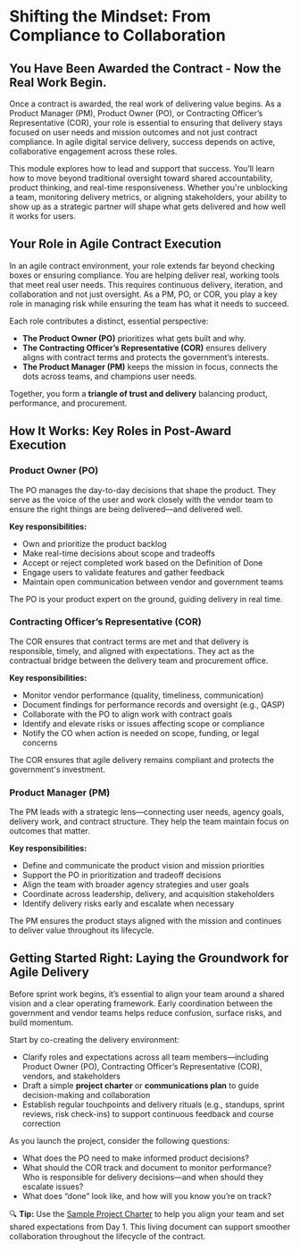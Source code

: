 # Shifting the Mindset: From Compliance to Collaboration 

## You Have Been Awarded the Contract - Now the Real Work Begin. 

Once a contract is awarded, the real work of delivering value begins. As a Product Manager (PM), Product Owner (PO), or Contracting Officer’s Representative (COR), your role is essential to ensuring that delivery stays focused on user needs and mission outcomes and not just contract compliance. In agile digital service delivery, success depends on active, collaborative engagement across these roles.

This module explores how to lead and support that success. You’ll learn how to move beyond traditional oversight toward shared accountability, product thinking, and real-time responsiveness. Whether you're unblocking a team, monitoring delivery metrics, or aligning stakeholders, your ability to show up as a strategic partner will shape what gets delivered and how well it works for users.

## Your Role in Agile Contract Execution

In an agile contract environment, your role extends far beyond checking boxes or ensuring compliance. You are helping deliver real, working tools that meet real user needs. This requires continuous delivery, iteration, and collaboration and not just oversight. As a PM, PO, or COR, you play a key role in managing risk while ensuring the team has what it needs to succeed.

Each role contributes a distinct, essential perspective:

* **The Product Owner (PO)** prioritizes what gets built and why.  
* **The Contracting Officer’s Representative (COR)** ensures delivery aligns with contract terms and protects the government’s interests.  
* **The Product Manager (PM)** keeps the mission in focus, connects the dots across teams, and champions user needs.

Together, you form a **triangle of trust and delivery** balancing product, performance, and procurement.

## How It Works: Key Roles in Post-Award Execution

### Product Owner (PO)

The PO manages the day-to-day decisions that shape the product. They serve as the voice of the user and work closely with the vendor team to ensure the right things are being delivered—and delivered well.

**Key responsibilities:**

* Own and prioritize the product backlog  
* Make real-time decisions about scope and tradeoffs  
* Accept or reject completed work based on the Definition of Done  
* Engage users to validate features and gather feedback  
* Maintain open communication between vendor and government teams

The PO is your product expert on the ground, guiding delivery in real time.

### Contracting Officer’s Representative (COR)

The COR ensures that contract terms are met and that delivery is responsible, timely, and aligned with expectations. They act as the contractual bridge between the delivery team and procurement office.

**Key responsibilities:**

* Monitor vendor performance (quality, timeliness, communication)  
* Document findings for performance records and oversight (e.g., QASP)  
* Collaborate with the PO to align work with contract goals  
* Identify and elevate risks or issues affecting scope or compliance  
* Notify the CO when action is needed on scope, funding, or legal concerns

The COR ensures that agile delivery remains compliant and protects the government's investment.

### Product Manager (PM)

The PM leads with a strategic lens—connecting user needs, agency goals, delivery work, and contract structure. They help the team maintain focus on outcomes that matter.

**Key responsibilities:**

* Define and communicate the product vision and mission priorities  
* Support the PO in prioritization and tradeoff decisions  
* Align the team with broader agency strategies and user goals  
* Coordinate across leadership, delivery, and acquisition stakeholders  
* Identify delivery risks early and escalate when necessary

The PM ensures the product stays aligned with the mission and continues to deliver value throughout its lifecycle.

## Getting Started Right: Laying the Groundwork for Agile Delivery 

Before sprint work begins, it’s essential to align your team around a shared vision and a clear operating framework. Early coordination between the government and vendor teams helps reduce confusion, surface risks, and build momentum.

Start by co-creating the delivery environment:

* Clarify roles and expectations across all team members—including Product Owner (PO), Contracting Officer’s Representative (COR), vendors, and stakeholders  
* Draft a simple **project charter** or **communications plan** to guide decision-making and collaboration  
* Establish regular touchpoints and delivery rituals (e.g., standups, sprint reviews, risk check-ins) to support continuous feedback and course correction

As you launch the project, consider the following questions:

* What does the PO need to make informed product decisions?  
* What should the COR track and document to monitor performance?  
  Who is responsible for delivery decisions—and when should they escalate issues?  
* What does “done” look like, and how will you know you’re on track?

🔍 **Tip:** Use the [Sample Project Charter](https://github.com/usds/ditap-curriculum-update/blob/main/3_Curriculum/3C_Ditap-Adaptation-Curriculum/3C.1_Ditap-Product-Thinking-Curriculum/Module%204/Artifact%3A%20Digital%20Service%20Project%20Charter.md) to help you align your team and set shared expectations from Day 1\. This living document can support smoother collaboration throughout the lifecycle of the contract.

